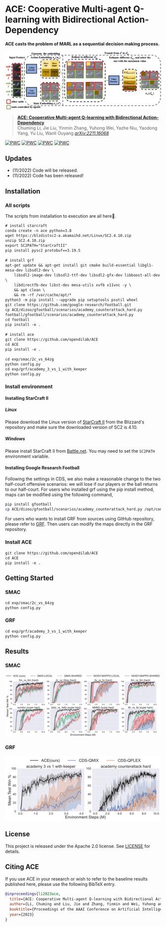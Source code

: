 # ACE: Cooperative Multi-agent Q-learning with Bidirectional Action-Dependency

**ACE casts the problem of MARL as a sequential decision making process.**

![](img/ACE.png)

> [**ACE: Cooperative Multi-agent Q-learning with Bidirectional Action-Dependency**](https://arxiv.org/abs/2211.16068)               
> Chuming Li, Jie Liu, Yinmin Zhang, Yuhong Wei, Yazhe Niu, Yaodong Yang, Yu Liu, Wanli Ouyang
> *[arXiv:2211.16068](https://arxiv.org/abs/2211.16068)* 

	
[![PWC](https://img.shields.io/endpoint.svg?url=https://paperswithcode.com/badge/ace-cooperative-multi-agent-q-learning-with/smac-on-smac-3s5z-vs-3s6z-1)](https://paperswithcode.com/sota/smac-on-smac-3s5z-vs-3s6z-1?p=ace-cooperative-multi-agent-q-learning-with)
[![PWC](https://img.shields.io/endpoint.svg?url=https://paperswithcode.com/badge/ace-cooperative-multi-agent-q-learning-with/smac-on-smac-6h-vs-8z-1)](https://paperswithcode.com/sota/smac-on-smac-6h-vs-8z-1?p=ace-cooperative-multi-agent-q-learning-with)
[![PWC](https://img.shields.io/endpoint.svg?url=https://paperswithcode.com/badge/ace-cooperative-multi-agent-q-learning-with/smac-on-smac-corridor)](https://paperswithcode.com/sota/smac-on-smac-corridor?p=ace-cooperative-multi-agent-q-learning-with)
[![PWC](https://img.shields.io/endpoint.svg?url=https://paperswithcode.com/badge/ace-cooperative-multi-agent-q-learning-with/smac-on-smac-mmm2-1)](https://paperswithcode.com/sota/smac-on-smac-mmm2-1?p=ace-cooperative-multi-agent-q-learning-with)
## Updates

- (11/2022) Code will be released.
- (11/2022) Code has been released!

## Installation

### All scripts

The scripts from installation to execution are all here👏.

```
# install starcraft
conda create -n ace python=3.8
wget https://blzdistsc2-a.akamaihd.net/Linux/SC2.4.10.zip
unzip SC2.4.10.zip
export SC2PATH="StarCraftII"
pip install pysc2 protobuf==3.19.5

# install grf
apt-get update && apt-get install git cmake build-essential libgl1-mesa-dev libsdl2-dev \
    libsdl2-image-dev libsdl2-ttf-dev libsdl2-gfx-dev libboost-all-dev \
    libdirectfb-dev libst-dev mesa-utils xvfb x11vnc -y \
    && apt clean \
    && rm -rf /var/cache/apt/*
python3 -m pip install --upgrade pip setuptools psutil wheel
git clone https://github.com/google-research/football.git
cp ACE/dizoo/gfootball/scenarios/academy_counterattack_hard.py football/gfootball/scenarios/academy_counterattack_hard.py
cd football
pip install -e .

# install ace
git clone https://github.com/opendilab/ACE
cd ACE
pip install -e .

cd exp/smac/2c_vs_64zg
python config.py
cd exp/grf/academy_3_vs_1_with_keeper
python config.py
```

### Install environment

#### Installing StarCraft II

##### Linux

Please download the Linux version of [StarCraft II](https://blzdistsc2-a.akamaihd.net/Linux/SC2.4.10.zip) from the Blizzard's repository and make sure the downloaded version of SC2 is 4.10.

##### Windows

Please install StarCraft II from [Battle.net](https://battle.net/).  You may need to set the `SC2PATH` environment variable.

#### Installing Google Research Football

Following the settings in CDS, we also make a reasonable change to the two half-court offensive scenarios: we will lose if our players or the ball returns to our half-court. For users who installed grf using the pip install method, maps can be modified using the following command,

```bash
pip install gfootball
cp ACE/dizoo/gfootball/scenarios/academy_counterattack_hard.py /opt/conda/lib/python3.8/site-packages/gfootball/scenarios/academy_counterattack_hard.py
```

For users who wants to install GRF from sources using GitHub repository, please refer to [GRF](https://github.com/google-research/football). Then users can modify the maps directly in the GRF repository.

### Install ACE

```
git clone https://github.com/opendilab/ACE
cd ACE
pip install -e .
```

## Getting Started

### SMAC

```
cd exp/smac/2c_vs_64zg
python config.py
```

### GRF

```
cd exp/grf/academy_3_vs_1_with_keeper
python config.py
```

## Results
### SMAC
![](img/SMAC.png)
### GRF
![](img/GRF.png)

## License

This project is released under the Apache 2.0 license. See [LICENSE](LICENSE) for details.

## Citing ACE
If you use ACE in your research or wish to refer to the baseline results published here, please use the following BibTeX entry.

```BibTeX
@inproceedings{li2023ace,
  title={ACE: Cooperative Multi-agent Q-learning with Bidirectional Action-Dependency},
  author={Li, Chuming and Liu, Jie and Zhang, Yinmin and Wei, Yuhong and Niu, Yazhe and Yang, Yaodong and Liu, Yu and Ouyang, Wanli},
  booktitle={Proceedings of the AAAI Conference on Artificial Intelligence},
  year={2023}
}
```
